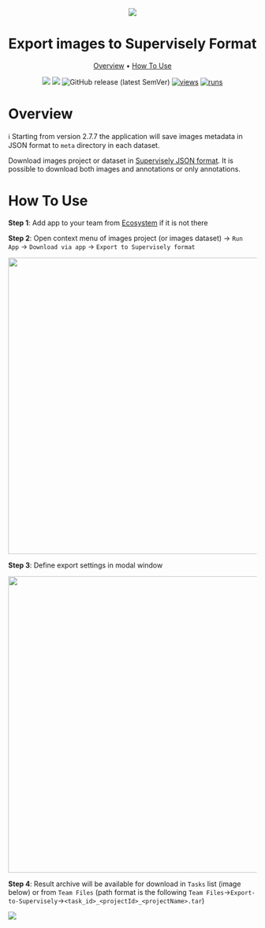 <div align="center" markdown>
<img src="https://user-images.githubusercontent.com/106374579/186665737-ec3da9cc-193f-43ee-85db-a6f802b2dfe4.png"/>

# Export images to Supervisely Format

<p align="center">
  <a href="#Overview">Overview</a> •
  <a href="#How-To-Use">How To Use</a>
</p>

[![](https://img.shields.io/badge/supervisely-ecosystem-brightgreen)](/supervisely-ecosystem/export-to-supervisely-format)
[![](https://img.shields.io/badge/slack-chat-green.svg?logo=slack)](https://supervisely.com/slack)
![GitHub release (latest SemVer)](https://img.shields.io/github/v/release/supervisely-ecosystem/export-to-supervisely-format)
[![views](https://app.supervisely.com/img/badges/views/supervisely-ecosystem/export-to-supervisely-format.png)](https://supervisely.com)
[![runs](https://app.supervisely.com/img/badges/runs/supervisely-ecosystem/export-to-supervisely-format.png)](https://supervisely.com)

</div>

# Overview

ℹ️ Starting from version 2.7.7 the application will save images metadata in JSON format to `meta` directory in each dataset.

Download images project or dataset in [Supervisely JSON format](https://docs.supervisely.com/data-organization/00_ann_format_navi). It is possible to download both images and annotations or only annotations.

# How To Use

**Step 1**: Add app to your team from [Ecosystem](https://ecosystem.supervisely.com/apps/export-to-supervisely-format) if it is not there

**Step 2**: Open context menu of images project (or images dataset) -> `Run App` -> `Download via app` -> `Export to Supervisely format`

<img src="https://i.imgur.com/6JNfu3g.png" width="600px"/>

**Step 3**: Define export settings in modal window

<img src="https://i.imgur.com/jXSSOTW.png" width="600px">

**Step 4**: Result archive will be available for download in `Tasks` list (image below) or from `Team Files` (path format is the following `Team Files`->`Export-to-Supervisely`->`<task_id>_<projectId>_<projectName>.tar`)

<img src="https://i.imgur.com/QjFHRtx.png">
